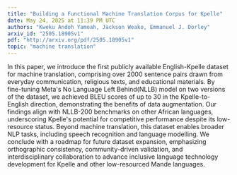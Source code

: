 ```yaml
---
title: "Building a Functional Machine Translation Corpus for Kpelle"
date: May 24, 2025 at 11:39 PM UTC
authors: "Kweku Andoh Yamoah, Jackson Weako, Emmanuel J. Dorley"
arxiv_id: "2505.18905v1"
pdf: "http://arxiv.org/pdf/2505.18905v1"
topic: "machine translation"
---
```


In this paper, we introduce the first publicly available English-Kpelle dataset for machine translation, comprising over 2000 sentence pairs drawn from everyday communication, religious texts, and educational materials. By fine-tuning Meta's No Language Left Behind(NLLB) model on two versions of the dataset, we achieved BLEU scores of up to 30 in the Kpelle-to-English direction, demonstrating the benefits of data augmentation. Our findings align with NLLB-200 benchmarks on other African languages, underscoring Kpelle's potential for competitive performance despite its low-resource status. Beyond machine translation, this dataset enables broader NLP tasks, including speech recognition and language modelling. We conclude with a roadmap for future dataset expansion, emphasizing orthographic consistency, community-driven validation, and interdisciplinary collaboration to advance inclusive language technology development for Kpelle and other low-resourced Mande languages.
